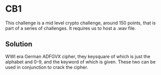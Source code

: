 # CB1

This challenge is a mid level crypto challenge, around 150 points, that is part of a series of challenges. It requires us to host a .wav file.

## Solution

WWI era German ADFGVX cipher, they keysquare of which is just the alphabet and 0-9, and the keyword of which is given. These two can be used in conjunction to crack the cipher.
